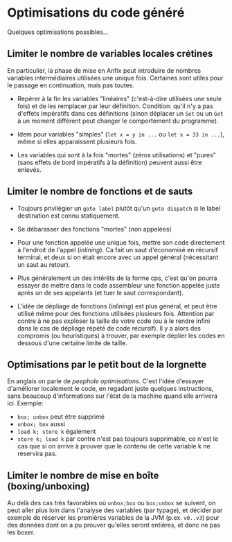 Optimisations du code généré
============================

Quelques optimisations possibles...

## Limiter le nombre de variables locales crétines

En particulier, la phase de mise en Anfix peut introduire de nombres
variables intermédiaires utilisées une unique fois. Certaines sont
utiles pour le passage en continuation, mais pas toutes.

  - Repérer à la fin les variables "linéaires" (c'est-à-dire utilisées
    une seule fois) et de les remplacer par leur définition. Condition:
    qu'il n'y a pas d'effets impératifs dans ces définitions (sinon
    déplacer un `Set` ou un `Get` à un moment différent peut changer
    le comportement du programme).

  - Idem pour variables "simples" (`let x = y in ...` ou `let x = 33 in ...`),
    même si elles apparaissent plusieurs fois.
 
  - Les variables qui sont à la fois "mortes" (zéros utilisations) et
    "pures" (sans effets de bord impératifs à la définition) peuvent
    aussi être enlevés.
 
 
## Limiter le nombre de fonctions et de sauts

  - Toujours privilégier un `goto label` plutôt qu'un `goto dispatch`
    si le label destination est connu statiquement.

  - Se débarasser des fonctions "mortes" (non appelées)

  - Pour une fonction appelée une unique fois, mettre son code
    directement à l'endroit de l'appel (*inlining*). Ca fait un saut
    d'économisé en récursif terminal, et deux si on était encore avec
    un appel général (nécessitant un saut au retour).

  - Plus généralement un des intérêts de la forme cps, c'est qu'on
    pourra essayer de mettre dans le code assembleur une fonction appelée
    juste après un de ses appelants (et tuer le saut correspondant).

  - L'idée de dépliage de fonctions (*inlining*) est plus général,
    et peut être utilisé même pour des fonctions utilisées plusieurs
    fois. Attention par contre à ne pas exploser la taille de votre
    code (ou à le rendre infini dans le cas de dépliage répété de code
    récursif). Il y a alors des compromis (ou heuristiques) à trouver,
    par exemple déplier les codes en dessous d'une certaine limite de taille.


## Optimisations par le petit bout de la lorgnette

En anglais on parle de *peephole optimisations*. C'est l'idée d'essayer
d'améliorer localement le code, en regadant juste quelques instructions,
sans beaucoup d'informations sur l'état de la machine quand elle arrivera
ici. Exemple:

  - `box; unbox` peut être supprimé
  - `unbox; box` aussi
  - `load k; store k` également
  - `store k; load k` par contre n'est pas toujours supprimable, ce n'est
    le cas que si on arrive à prouver que le contenu de cette variable k
    ne reservira pas.

## Limiter le nombre de mise en boîte (boxing/unboxing)

Au delà des cas très favorables où `unbox;box` ou `box;unbox` se suivent,
on peut aller plus loin dans l'analyse des variables (par typage), et décider
par exemple de réserver les premières variables de la JVM (p.ex. `v0..v3`)
pour des données dont on a pu prouver qu'elles seront entières, et donc
ne pas les boxer.
